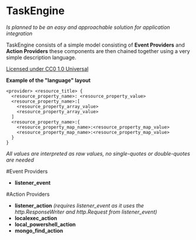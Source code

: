 # TaskEngine
*Is planned to be an easy and approachable solution for application integration*

TaskEngine consists of a simple model consisting of **Event Providers** and **Action Providers** these components are then chained together using a very simple description language.


[Licensed under CC0 1.0 Universal](LICENSE.md)


**Example of the "language" layout**
```
<provider> <resource_title> {
  <resource_property_name>: <resource_property_value>
  <resource_property_name>:[
    <resource_property_array_value>
    <resource_property_array_value>
  ]
  <resource_property_name>:{
    <resource_property_map_name>:<resource_property_map_value>
    <resource_property_map_name>:<resource_property_map_value>
  }
}
```
*All values are interpreted as raw values, no single-quotes or double-quotes are needed*


#Event Providers

* **listener_event**

#Action Providers

* **listener_action** *(requires listener_event as it uses the http.ResponseWriter and http.Request from listener_event)*
* **localexec_action**
* **local_powershell_action**
* **mongo_find_action**
